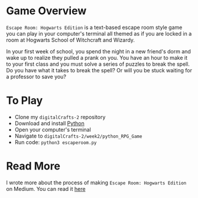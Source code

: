 # Game Overview

`Escape Room: Hogwarts Edition` is a text-based escape room style game you can play in your computer's terminal all themed as if you are locked in a room at Hogwarts School of Witchcraft and Wizardy.

In your first week of school, you spend the night in a new friend's dorm and wake up to realize they pulled a prank on you. You have an hour to make it to your first class and you must solve a series of puzzles to break the spell. Do you have what it takes to break the spell? Or will you be stuck waiting for a professor to save you?

# To Play

- Clone my `digitalCrafts-2` repository
- Download and install [Python](https://www.python.org/downloads/)
- Open your computer's terminal
- Navigate to `digitalCrafts-2/week2/python_RPG_Game`
- Run code: `python3 escaperoom.py`

# Read More

I wrote more about the process of making `Escape Room: Hogwarts Edition` on Medium.
You can read it [here](https://medium.com/@stacy.samuels10/escape-room-hogwarts-edition-551bb0a50365)
